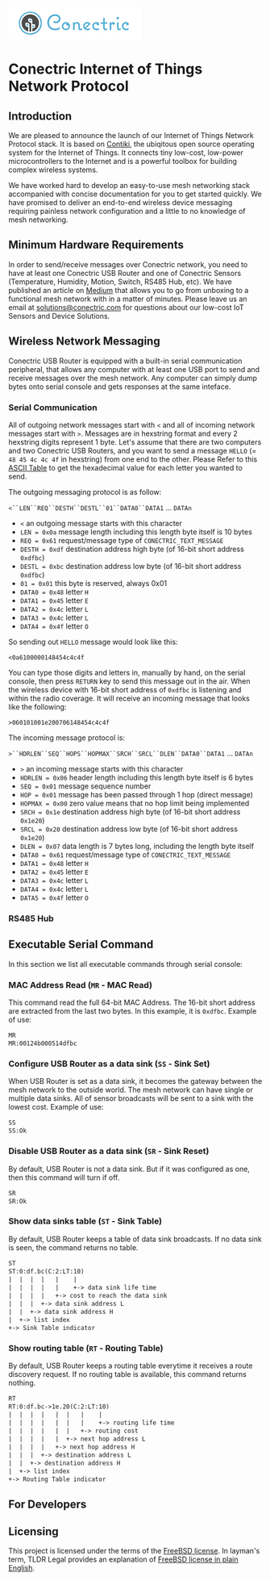 ![Conectric Logo](conectric.png)

# Conectric Internet of Things Network Protocol


## Introduction
We are pleased to announce the launch of our Internet of Things Network Protocol stack. It is based on [Contiki](http://www.contiki-os.org/), the ubiqitous open source operating system for the Internet of Things. It connects tiny low-cost, low-power microcontrollers to the Internet and is a powerful toolbox for building complex wireless systems.

We have worked hard to develop an easy-to-use mesh networking stack accompanied with concise documentation for you to get started quickly. We have promised to deliver an end-to-end wireless device messaging requiring painless network configuration and a little to no knowledge of mesh networking.

## Minimum Hardware Requirements
In order to send/receive messages over Conectric network, you need to have at least one Conectric USB Router and one of Conectric Sensors (Temperature, Humidity, Motion, Switch, RS485 Hub, etc). We have published an article on [Medium](https://medium.com/conectric-networks/announcing-conectrics-usb-iot-gateway-sensor-product-86087af7ae57) that allows you to go from unboxing to a functional mesh network with in a matter of minutes. Please leave us an email at [solutions@conectric.com](mailto:solutions@conectric.com) for questions about our low-cost IoT Sensors and Device Solutions.

## Wireless Network Messaging
Conectric USB Router is equipped with a built-in serial communication peripheral, that allows any computer with at least one USB port to send and receive messages over the mesh network. Any computer can simply dump bytes onto serial console and gets responses at the same inteface.

### Serial Communication

All of outgoing network messages start with `<` and all of incoming network messages start with `>`. Messages are in hexstring format and every 2 hexstring digits represent 1 byte. Let's assume that there are two computers and two Conectric USB Routers, and you want to send a message `HELLO` (= `48 45 4c 4c 4f` in hexstring) from one end to the other. Please Refer to this [ASCII Table](http://asciitable.com) to get the hexadecimal value for each letter you wanted to send.

The outgoing messaging protocol is as follow:

`<``LEN``REQ``DESTH``DESTL``01``DATA0``DATA1` ... `DATAn`

* `<` an outgoing message starts with this character
* `LEN = 0x0a` message length including this length byte itself is 10 bytes
* `REQ = 0x61` request/message type of `CONECTRIC_TEXT_MESSAGE`
* `DESTH = 0xdf` destination address high byte (of 16-bit short address `0xdfbc`)
* `DESTL = 0xbc` destination address low byte (of  16-bit short address `0xdfbc`)
* `01 = 0x01` this byte is reserved, always 0x01
* `DATA0 = 0x48` letter `H`
* `DATA1 = 0x45` letter `E`
* `DATA2 = 0x4c` letter `L`
* `DATA3 = 0x4c` letter `L`
* `DATA4 = 0x4f` letter `O`

So sending out `HELLO` message would look like this:

    <0a6100000148454c4c4f

You can type those digits and letters in, manually by hand, on the serial console, then press `RETURN` key to send this message out in the air. When the wireless device with 16-bit short address of `0xdfbc` is listening and within the radio coverage. It will receive an incoming message that looks like the following:

    >060101001e200706148454c4c4f

The incoming message protocol is:

`>``HDRLEN``SEQ``HOPS``HOPMAX``SRCH``SRCL``DLEN``DATA0``DATA1` ... `DATAn`

* `>` an incoming message starts with this character
* `HDRLEN = 0x06` header length including this length byte itself is 6 bytes
* `SEQ = 0x01` message sequence number
* `HOP = 0x01` message has been passed through 1 hop (direct message)
* `HOPMAX = 0x00` zero value means that no hop limit being implemented
* `SRCH = 0x1e` destination address high byte (of 16-bit short address `0x1e20`)
* `SRCL = 0x20` destination address low byte (of  16-bit short address `0x1e20`)
* `DLEN = 0x07` data length is 7 bytes long, including the length byte itself
* `DATA0 = 0x61` request/message type of `CONECTRIC_TEXT_MESSAGE`
* `DATA1 = 0x48` letter `H`
* `DATA2 = 0x45` letter `E`
* `DATA3 = 0x4c` letter `L`
* `DATA4 = 0x4c` letter `L`
* `DATA5 = 0x4f` letter `O`

### RS485 Hub

## Executable Serial Command
In this section we list all executable commands through serial console:

### MAC Address Read (`MR` - MAC Read)
This command read the full 64-bit MAC Address. The 16-bit short address are extracted from the last two bytes. In this example, it is `0xdfbc`. Example of use:

    MR
    MR:00124b000514dfbc

### Configure USB Router as a data sink (`SS` - Sink Set)
When USB Router is set as a data sink, it becomes the gateway between the mesh network to the outside world. The mesh network can have single or multiple data sinks. All of sensor broadcasts will be sent to a sink with the lowest cost. Example of use:

    SS
    SS:Ok

### Disable USB Router as a data sink (`SR` - Sink Reset)
By default, USB Router is not a data sink. But if it was configured as one, then this command will turn if off.

    SR
    SR:Ok

### Show data sinks table (`ST` - Sink Table)
By default, USB Router keeps a table of data sink broadcasts. If no data sink is seen, the command returns no table.

    ST
    ST:0:df.bc(C:2:LT:10)
    |  |  |  |   |    |
    |  |  |  |   |    +-> data sink life time
    |  |  |  |   +-> cost to reach the data sink
    |  |  |  +-> data sink address L
    |  |  +-> data sink address H
    |  +-> list index
    +-> Sink Table indicator

### Show routing table (`RT` - Routing Table)
By default, USB Router keeps a routing table everytime it receives a route discovery request. If no routing table is available, this command returns nothing.

    RT
    RT:0:df.bc->1e.20(C:2:LT:10)
    |  |  |  |   |  |   |    |
    |  |  |  |   |  |   |    +-> routing life time
    |  |  |  |   |  |   +-> routing cost
    |  |  |  |   |  +-> next hop address L
    |  |  |  |   +-> next hop address H
    |  |  |  +-> destination address L
    |  |  +-> destination address H
    |  +-> list index
    +-> Routing Table indicator


## For Developers

## Licensing

This project is licensed under the terms of the [FreeBSD license](https://opensource.org/licenses/BSD-2-Clause). In layman's term, TLDR Legal provides an explanation of [FreeBSD license in plain English](https://tldrlegal.com/license/bsd-2-clause-license-(freebsd)).
